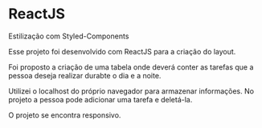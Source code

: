 # ReactJS
Estilização com Styled-Components

Esse projeto foi desenvolvido com ReactJS para a criação do layout. 

Foi proposto a criação de uma tabela onde deverá conter as tarefas que a pessoa deseja realizar durabte o dia e a noite. 

Utilizei o localhost do próprio navegador para armazenar informações. No projeto a pessoa pode adicionar uma tarefa e deletá-la. 

O projeto se encontra responsivo.

